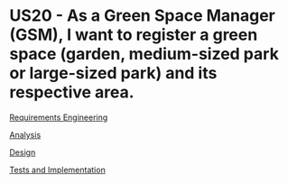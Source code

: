 # US20 - As a Green Space Manager (GSM), I want to register a green space (garden, medium-sized park or large-sized park) and its respective area.
[Requirements Engineering](01.requirements-engineering/Readme.md)

[Analysis](02.analysis/Readme.md)

[Design](03.design/Readme.md)

[Tests and Implementation](04.tests-and-implementation/Readme.md)
